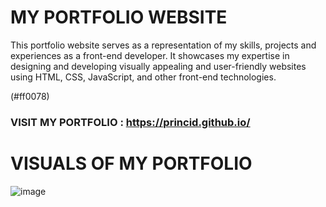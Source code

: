 # MY PORTFOLIO WEBSITE

This portfolio website serves as a representation of my skills, projects and experiences as a front-end developer. It showcases my expertise in designing and developing visually appealing and user-friendly websites using HTML, CSS, JavaScript, and other front-end technologies.

(#ff0078)

### VISIT MY PORTFOLIO : https://princid.github.io/

# VISUALS OF MY PORTFOLIO
![image](https://user-images.githubusercontent.com/90444477/217601431-9bdc66ee-e763-44ac-9f73-31e8527a105c.png)
